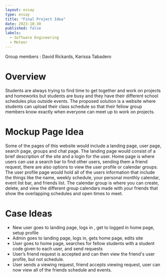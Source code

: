 ```yaml
---
layout: essay
type: essay
title: "Final Project Idea"
date: 2023-10-30
published: false
labels:
  - Software Engineering
  - Meteor
---
```


Group members : David Rickards, Karissa Tabadero

# Overview

Students are always trying to find time to get together and work on projects and homeworks but students are busy and 
they have their different school schedules plus outside events. The proposed solution is a website where students can 
upload their class schedule so that their fellow group members know exactly when everyone can meet up to work on projects.

# Mockup Page Idea

Some of the pages of this website would include a landing page, user page, search page, groups and chat page. The landing 
page would consist of a brief description of the site and a login for the user. Home page  is where users can use a 
search bar to find other users, sending them a friend request, there are also options to view the user profile or calendar 
groups. The user profile page would hold all of the users information that include the things like the name, weekly 
schedule, your personal monthly calendar, event list bar, and friends list. The calendar group is where you can create, 
delete, and view the different group calendars made with your friends that show the overlapping schedules and open times 
to meet.

# Case Ideas

- New user goes to landing page, logs in , get to logged in home page, setup  profile
- Admin goes to landing page, logs in, gets home page, edits site
- User goes to home page, searches for fellow students with a student code given to each user, and send requests
- User’s friend request is accepted and can then view the friend's user profile, but not schedule.
- User sends a viewing request, friend accepts viewing request, user can now view all of the friends schedule and events.
